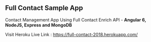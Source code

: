 
## Full Contact Sample App

Contact Management App Using Full Contact Enrich API - <strong>Angular 6, NodeJS, Express and MongoDB</strong>

Visit Heroku Live Link : https://full-contact-2018.herokuapp.com/

